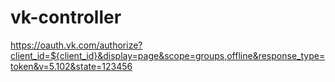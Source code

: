 # vk-controller

https://oauth.vk.com/authorize?client_id=${client_id}&display=page&scope=groups,offline&response_type=token&v=5.102&state=123456